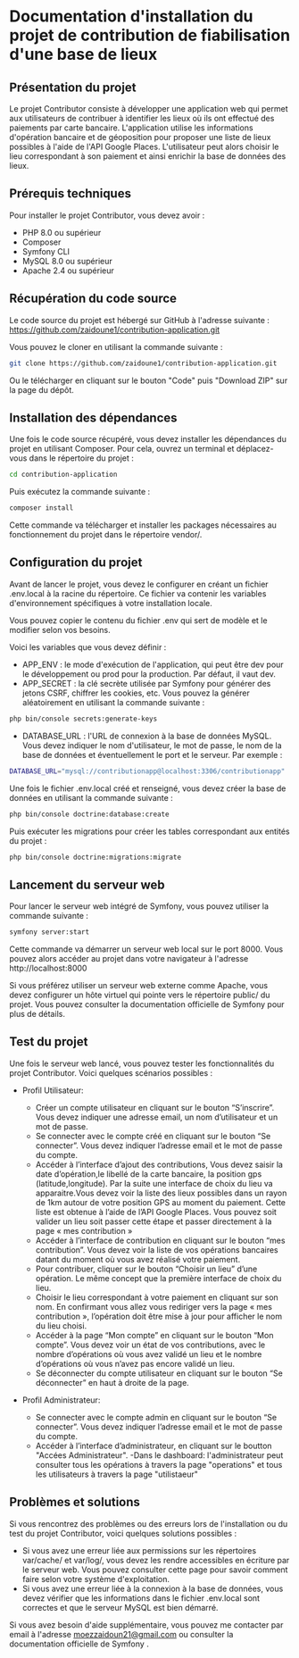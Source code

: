 # Documentation d'installation du projet de contribution de fiabilisation d'une base de lieux

## Présentation du projet

Le projet Contributor consiste à développer une application web qui permet aux utilisateurs de contribuer à identifier les lieux où ils ont effectué des paiements par carte bancaire. L'application utilise les informations d'opération bancaire et de géoposition pour proposer une liste de lieux possibles à l'aide de l'API Google Places. L'utilisateur peut alors choisir le lieu correspondant à son paiement et ainsi enrichir la base de données des lieux.

## Prérequis techniques

Pour installer le projet Contributor, vous devez avoir :

- PHP 8.0 ou supérieur 
- Composer
- Symfony CLI
- MySQL 8.0 ou supérieur
- Apache 2.4 ou supérieur

## Récupération du code source

Le code source du projet est hébergé sur GitHub à l'adresse suivante : https://github.com/zaidoune1/contribution-application.git

Vous pouvez le cloner en utilisant la commande suivante :

```bash
git clone https://github.com/zaidoune1/contribution-application.git
```

Ou le télécharger en cliquant sur le bouton "Code" puis "Download ZIP" sur la page du dépôt.

## Installation des dépendances

Une fois le code source récupéré, vous devez installer les dépendances du projet en utilisant Composer. Pour cela, ouvrez un terminal et déplacez-vous dans le répertoire du projet :

```bash
cd contribution-application
```

Puis exécutez la commande suivante :

```bash
composer install
```

Cette commande va télécharger et installer les packages nécessaires au fonctionnement du projet dans le répertoire vendor/.

## Configuration du projet

Avant de lancer le projet, vous devez le configurer en créant un fichier .env.local à la racine du répertoire. Ce fichier va contenir les variables d'environnement spécifiques à votre installation locale.

Vous pouvez copier le contenu du fichier .env qui sert de modèle et le modifier selon vos besoins.

Voici les variables que vous devez définir :

- APP_ENV : le mode d'exécution de l'application, qui peut être dev pour le développement ou prod pour la production. Par défaut, il vaut dev.
- APP_SECRET : la clé secrète utilisée par Symfony pour générer des jetons CSRF, chiffrer les cookies, etc. Vous pouvez la générer aléatoirement en utilisant la commande suivante :

```bash
php bin/console secrets:generate-keys
```

- DATABASE_URL : l'URL de connexion à la base de données MySQL. Vous devez indiquer le nom d'utilisateur, le mot de passe, le nom de la base de données et éventuellement le port et le serveur. Par exemple :

```bash
DATABASE_URL="mysql://contributionapp@localhost:3306/contributionapp"
```

Une fois le fichier .env.local créé et renseigné, vous devez créer la base de données en utilisant la commande suivante :

```bash
php bin/console doctrine:database:create
```

Puis exécuter les migrations pour créer les tables correspondant aux entités du projet :

```bash
php bin/console doctrine:migrations:migrate
```


## Lancement du serveur web

Pour lancer le serveur web intégré de Symfony, vous pouvez utiliser la commande suivante :

```bash
symfony server:start
```

Cette commande va démarrer un serveur web local sur le port 8000. Vous pouvez alors accéder au projet dans votre navigateur à l'adresse http://localhost:8000

Si vous préférez utiliser un serveur web externe comme Apache, vous devez configurer un hôte virtuel qui pointe vers le répertoire public/ du projet. Vous pouvez consulter la documentation officielle de Symfony pour plus de détails.

## Test du projet

Une fois le serveur web lancé, vous pouvez tester les fonctionnalités du projet Contributor. Voici quelques scénarios possibles :
- Profil Utilisateur:
   - Créer un compte utilisateur en cliquant sur le bouton “S’inscrire”. Vous devez indiquer une adresse email, un nom d’utilisateur et un mot de passe.
   - Se connecter avec le compte créé en cliquant sur le bouton “Se connecter”. Vous devez indiquer l’adresse email et le mot de passe du compte.
   - Accéder à l’interface d’ajout des contributions, Vous devez saisir la date d’opération,le libellé de la carte bancaire, la position gps (latitude,longitude). Par la suite une interface de choix du lieu va apparaitre.Vous devez voir la liste des lieux possibles dans un rayon de 1km autour de votre position GPS au moment du paiement. Cette liste est obtenue à l’aide de l’API Google Places. Vous pouvez soit valider un lieu soit passer cette étape et passer directement à la page « mes contribution »
   - Accéder à l’interface de contribution en cliquant sur le bouton “mes contribution”. Vous devez voir la liste de vos opérations bancaires datant du moment où vous avez réalisé votre paiement.
   - Pour contribuer, cliquer sur le bouton “Choisir un lieu” d’une opération. Le même concept que la première interface de choix du lieu.
   - Choisir le lieu correspondant à votre paiement en cliquant sur son nom. En confirmant vous allez vous rediriger vers la page « mes contribution », l’opération doit être mise à jour pour afficher le nom du lieu choisi.
   - Accéder à la page “Mon compte” en cliquant sur le bouton “Mon compte”. Vous devez voir un état de vos contributions, avec le nombre d’opérations où vous avez validé un lieu et le nombre d’opérations où vous n’avez pas encore validé un lieu.
   - Se déconnecter du compte utilisateur en cliquant sur le bouton “Se déconnecter” en haut à droite de la page.

- Profil Administrateur:
    - Se connecter avec le compte admin en cliquant sur le bouton “Se connecter”. Vous devez indiquer l’adresse email et le mot de passe du compte.
    - Accéder à l’interface d’administrateur, en cliquant sur le boutton "Accées Administrateur".
    -Dans le dashboard: l'administrateur peut consulter tous les opérations à travers la page "operations" et tous les utilisateurs à travers la page "utilistaeur"
    
 
## Problèmes et solutions

Si vous rencontrez des problèmes ou des erreurs lors de l'installation ou du test du projet Contributor, voici quelques solutions possibles :

- Si vous avez une erreur liée aux permissions sur les répertoires var/cache/ et var/log/, vous devez les rendre accessibles en écriture par le serveur web. Vous pouvez consulter cette page pour savoir comment faire selon votre système d'exploitation.
- Si vous avez une erreur liée à la connexion à la base de données, vous devez vérifier que les informations dans le fichier .env.local sont correctes et que le serveur MySQL est bien démarré.

Si vous avez besoin d'aide supplémentaire, vous pouvez me contacter par email à l'adresse moezzaidoun21@gmail.com ou consulter la documentation officielle de Symfony .
